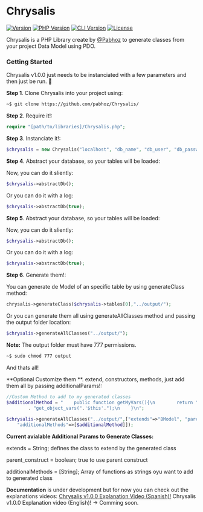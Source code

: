 # Chrysalis
[![Version](https://img.shields.io/badge/version-1.1.1-red.svg)]()
[![PHP Version](https://img.shields.io/badge/PHP-7.1-red.svg)]()
[![CLI Version](https://img.shields.io/badge/CLI-1.0.3-blue.svg)]()
[![License](https://img.shields.io/badge/Licence-Apache--2.0-green.svg)]()

Chrysalis is a PHP Library create by [@Pabhoz](https://github.com/pabhoz) to generate classes from your project Data Model using PDO.

### Getting Started
Chrysalis v1.0.0 just needs to be instanciated with a few parameters and then just be run. 🙌

**Step 1**. Clone Chrysalis into your project using:
```bash
~$ git clone https://github.com/pabhoz/Chrysalis/
```

**Step 2**. Require it!:
```php
require "[path/to/libraries]/Chrysalis.php";
```

**Step 3**. Instanciate it!:
```php
$chrysalis = new Chrysalis("localhost", "db_name", "db_user", "db_password");
```

**Step 4**. Abstract your database, so your tables will be loaded:

Now, you can do it sliently:
```php
$chrysalis->abstractDb();
```

Or you can do it with a log:
```php
$chrysalis->abstractDb(true);
```
**Step 5**. Abstract your database, so your tables will be loaded:

Now, you can do it sliently:
```php
$chrysalis->abstractDb();
```

Or you can do it with a log:
```php
$chrysalis->abstractDb(true);
```
**Step 6**. Generate them!:

You can generate de Model of an specific table by using generateClass method:
```php
chrysalis->generateClass($chrysalis->tables[0],"../output/");
```

Or you can generate them all using generateAllClasses method and passing the output folder location:
```php
$chrysalis->generateAllClasses("../output/");
```

**Note:** The output folder must have 777 permissions.
```bash
~$ sudo chmod 777 output
```
And thats all!

**Optional Customize them **. extend, constructors, methods, just add them all by passing additionalParams!:
```php
//Custom Method to add to my generated classes
$additionalMethod = "    public function getMyVars(){\n        return "
        . "get_object_vars(".'$this'.");\n    }\n";
        
$chrysalis->generateAllClasses("../output/",["extends"=>"BModel", "parent_construct" => true,
    "additionalMethods"=>[$additionalMethod]]);
```
**Current avialable Additional Params to Generate Classes:**

extends = String; defines the class to extend by the generated class

parent_construct = boolean; true to use parent construct

additionalMethods = [String]; Array of functions as strings oyu want to add to generated class

**Documentation** is under development but for now you can check out the explanations videos:
[Chrysalis v1.0.0 Explanation Video (Spanish)!](https://youtu.be/kDH0Goa_fYg)
Chrysalis v1.0.0 Explanation video (English)! -> Comming soon.



